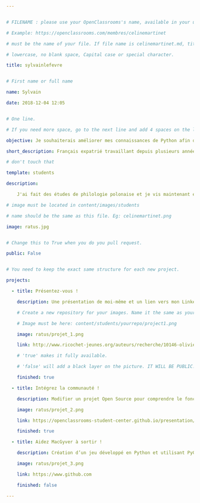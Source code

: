 ```yaml
---


# FILENAME : please use your OpenClassrooms's name, available in your url.

# Example: https://openclassrooms.com/membres/celinemartinet

# must be the name of your file. If file name is celinemartinet.md, title is celinemartinet.

# lowercase, no blank space, Capital case or special character.

title: sylvainlefevre


# First name or full name

name: Sylvain

date: 2018-12-04 12:05


# One line.

# If you need more space, go to the next line and add 4 spaces on the left, as in 'description'.

objective: Je souhaiterais améliorer mes connaissances de Python afin de pouvoir travailler dans le développement d'applications et peut-être plus tard dans la science des données.

short_description: Français expatrié travaillant depuis plusieurs années comme traducteur indépendant, je souhaiterais changer de branche.

# don't touch that

template: students

description:

    J'ai fait des études de philologie polonaise et je vis maintenant en Pologne. J'ai commencé la programmation un petit peu par hasard il y a quelques mois, et à ma grande surprise cela m'a beaucoup plu.

# image must be located in content/images/students

# name should be the same as this file. Eg: celinemartinet.png

image: ratus.jpg


# Change this to True when you do you pull request.

public: False


# You need to keep the exact same structure for each new project.

projects:

  - title: Présentez-vous !

    description: Une présentation de moi-même et un lien vers mon LinkedIn.

    # Create a new repository for your images. Name it the same as your nickname and profile picture.

    # Image must be here: content/students/yourrepo/project1.png

    image: ratus/projet_1.png

    link: http://www.ricochet-jeunes.org/auteurs/recherche/10146-olivier-vogel

    # 'true' makes it fully available.

    # 'false' will add a black layer on the picture. IT WILL BE PUBLIC!

    finished: true

  - title: Intégrez la communauté !

    description: Modifier un projet Open Source pour comprendre le fonctionnement de Git, de Github et des pull requests. 

    image: ratus/projet_2.png

    link: https://openclassrooms-student-center.github.io/presentation/students/ratus.html

    finished: true

  - title: Aidez MacGyver à sortir !

    description: Création d’un jeu développé en Python et utilisant PyGame.

    image: ratus/projet_3.png

    link: https://www.github.com

    finished: false

---
```


